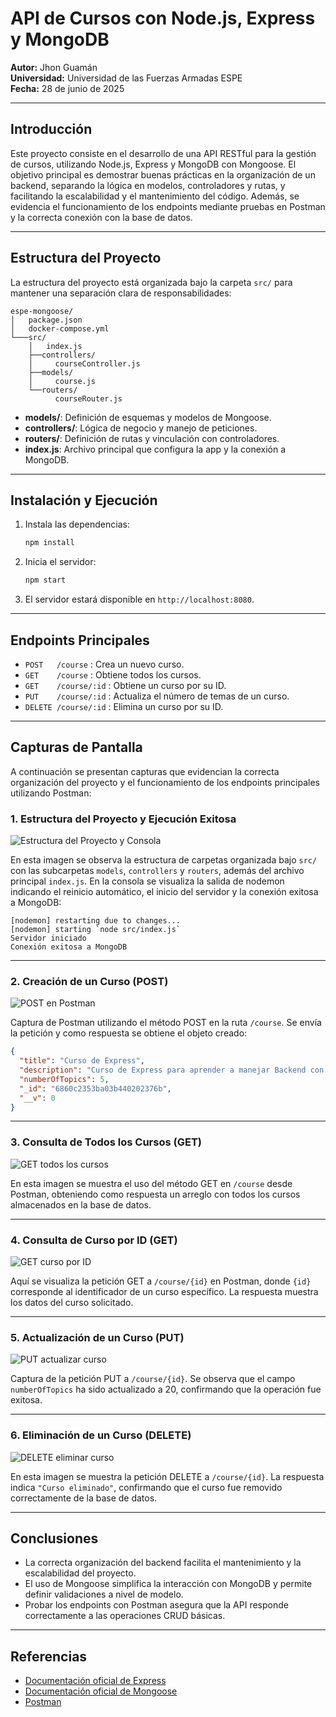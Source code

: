 # API de Cursos con Node.js, Express y MongoDB

**Autor:** Jhon Guamán  
**Universidad:** Universidad de las Fuerzas Armadas ESPE  
**Fecha:** 28 de junio de 2025

---

## Introducción

Este proyecto consiste en el desarrollo de una API RESTful para la gestión de cursos, utilizando Node.js, Express y MongoDB con Mongoose. El objetivo principal es demostrar buenas prácticas en la organización de un backend, separando la lógica en modelos, controladores y rutas, y facilitando la escalabilidad y el mantenimiento del código. Además, se evidencia el funcionamiento de los endpoints mediante pruebas en Postman y la correcta conexión con la base de datos.

---

## Estructura del Proyecto

La estructura del proyecto está organizada bajo la carpeta `src/` para mantener una separación clara de responsabilidades:

```
espe-mongoose/
│   package.json
│   docker-compose.yml
└───src/
    │   index.js
    ├──controllers/
    │     courseController.js
    ├──models/
    │     course.js
    └──routers/
          courseRouter.js
```

- **models/**: Definición de esquemas y modelos de Mongoose.
- **controllers/**: Lógica de negocio y manejo de peticiones.
- **routers/**: Definición de rutas y vinculación con controladores.
- **index.js**: Archivo principal que configura la app y la conexión a MongoDB.

---

## Instalación y Ejecución

1. Instala las dependencias:
   ```bash
   npm install
   ```
2. Inicia el servidor:
   ```bash
   npm start
   ```
3. El servidor estará disponible en `http://localhost:8080`.

---

## Endpoints Principales

- `POST   /course`         : Crea un nuevo curso.
- `GET    /course`         : Obtiene todos los cursos.
- `GET    /course/:id`     : Obtiene un curso por su ID.
- `PUT    /course/:id`     : Actualiza el número de temas de un curso.
- `DELETE /course/:id`     : Elimina un curso por su ID.

---

## Capturas de Pantalla

A continuación se presentan capturas que evidencian la correcta organización del proyecto y el funcionamiento de los endpoints principales utilizando Postman:

### 1. Estructura del Proyecto y Ejecución Exitosa

![Estructura del Proyecto y Consola](https://i.imgur.com/3qshqn6.png)

En esta imagen se observa la estructura de carpetas organizada bajo `src/` con las subcarpetas `models`, `controllers` y `routers`, además del archivo principal `index.js`. En la consola se visualiza la salida de nodemon indicando el reinicio automático, el inicio del servidor y la conexión exitosa a MongoDB:
```
[nodemon] restarting due to changes...
[nodemon] starting `node src/index.js`
Servidor iniciado
Conexión exitosa a MongoDB
```

---

### 2. Creación de un Curso (POST)

![POST en Postman](https://i.imgur.com/4vq8fmR.png)

Captura de Postman utilizando el método POST en la ruta `/course`. Se envía la petición y como respuesta se obtiene el objeto creado:
```json
{
  "title": "Curso de Express",
  "description": "Curso de Express para aprender a manejar Backend con Node",
  "numberOfTopics": 5,
  "_id": "6860c2353ba03b440202376b",
  "__v": 0
}
```

---

### 3. Consulta de Todos los Cursos (GET)

![GET todos los cursos](https://i.imgur.com/SBFAjBn.png)

En esta imagen se muestra el uso del método GET en `/course` desde Postman, obteniendo como respuesta un arreglo con todos los cursos almacenados en la base de datos.

---

### 4. Consulta de Curso por ID (GET)

![GET curso por ID](https://i.imgur.com/FR32gna.png)

Aquí se visualiza la petición GET a `/course/{id}` en Postman, donde `{id}` corresponde al identificador de un curso específico. La respuesta muestra los datos del curso solicitado.

---

### 5. Actualización de un Curso (PUT)

![PUT actualizar curso](https://i.imgur.com/SrbIJ7O.png)

Captura de la petición PUT a `/course/{id}`. Se observa que el campo `numberOfTopics` ha sido actualizado a 20, confirmando que la operación fue exitosa.

---

### 6. Eliminación de un Curso (DELETE)

![DELETE eliminar curso](https://i.imgur.com/U2vKzy9.png)

En esta imagen se muestra la petición DELETE a `/course/{id}`. La respuesta indica `"Curso eliminado"`, confirmando que el curso fue removido correctamente de la base de datos.

---

## Conclusiones

- La correcta organización del backend facilita el mantenimiento y la escalabilidad del proyecto.
- El uso de Mongoose simplifica la interacción con MongoDB y permite definir validaciones a nivel de modelo.
- Probar los endpoints con Postman asegura que la API responde correctamente a las operaciones CRUD básicas.

---

## Referencias

- [Documentación oficial de Express](https://expressjs.com/)
- [Documentación oficial de Mongoose](https://mongoosejs.com/)
- [Postman](https://www.postman.com/)
